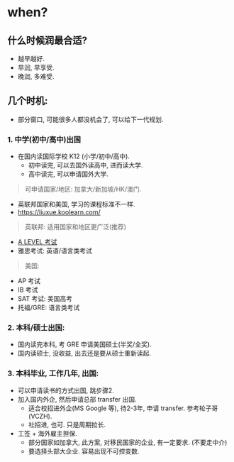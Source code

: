 
# when?


## 什么时候润最合适?

- 越早越好. 
- 早润, 早享受. 
- 晚润, 多难受.


## 几个时机: 

- 部分窗口, 可能很多人都没机会了, 可以给下一代规划.


### 1. 中学(初中/高中)出国


- 在国内读国际学校 K12 (小学/初中/高中).
    - 初中读完, 可以去国外读高中, 进而读大学.
    - 高中读完, 可以申请国外大学.

> 可申请国家/地区: 加拿大/新加坡/HK/澳门.

- 英联邦国家和美国, 学习的课程标准不一样. 
- https://liuxue.koolearn.com/

> 英联邦: 适用国家和地区更广泛(推荐)

- [A LEVEL 考试](https://zh.wikipedia.org/wiki/%E6%99%AE%E9%80%9A%E6%95%99%E8%82%B2%E9%AB%98%E7%BA%A7%E7%A8%8B%E5%BA%A6%E8%AF%81%E4%B9%A6)
- 雅思考试: 英语/语言类考试


> 美国: 

- AP 考试
- IB 考试
- SAT 考试: 美国高考
- 托福/GRE: 语言类考试






### 2. 本科/硕士出国:

- 国内读完本科, 考 GRE 申请美国硕士(半奖/全奖).
- 国内读硕士, 没收益, 出去还是要从硕士重新读起.


### 3. 本科毕业, 工作几年, 出国: 

- 可以申请读书的方式出国, 跳步骤2.
- 加入国内外企, 然后申请总部 transfer 出国.
    - 适合校招进外企(MS Google 等), 待2-3年, 申请 transfer. 参考轮子哥(VCZH).
    - 社招进, 也可. 只是周期拉长.
- 工签 + 海外雇主担保.
    - 部分国家如加拿大, 此方案, 对移民国家的企业, 有一定要求. (不要走中介)
    - 要选择头部大企业. 容易出现不可控变数.





